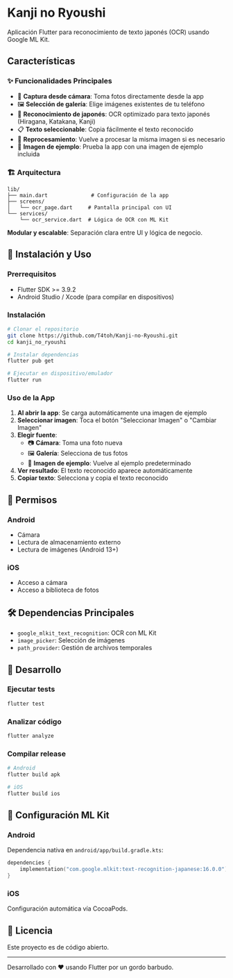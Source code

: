 # Kanji no Ryoushi

Aplicación Flutter para reconocimiento de texto japonés (OCR) usando Google ML Kit.

## Características

### ✨ Funcionalidades Principales

- 📸 **Captura desde cámara**: Toma fotos directamente desde la app
- 🖼️ **Selección de galería**: Elige imágenes existentes de tu teléfono
- 🎌 **Reconocimiento de japonés**: OCR optimizado para texto japonés (Hiragana, Katakana, Kanji)
- 📋 **Texto seleccionable**: Copia fácilmente el texto reconocido
- 🔄 **Reprocesamiento**: Vuelve a procesar la misma imagen si es necesario
- 🎨 **Imagen de ejemplo**: Prueba la app con una imagen de ejemplo incluida

### 🏗️ Arquitectura

```
lib/
├── main.dart              # Configuración de la app
├── screens/
│   └── ocr_page.dart     # Pantalla principal con UI
└── services/
    └── ocr_service.dart  # Lógica de OCR con ML Kit
```

**Modular y escalable**: Separación clara entre UI y lógica de negocio.

## 🚀 Instalación y Uso

### Prerrequisitos

- Flutter SDK >= 3.9.2
- Android Studio / Xcode (para compilar en dispositivos)

### Instalación

```bash
# Clonar el repositorio
git clone https://github.com/T4toh/Kanji-no-Ryoushi.git
cd kanji_no_ryoushi

# Instalar dependencias
flutter pub get

# Ejecutar en dispositivo/emulador
flutter run
```

### Uso de la App

1. **Al abrir la app**: Se carga automáticamente una imagen de ejemplo
2. **Seleccionar imagen**: Toca el botón "Seleccionar Imagen" o "Cambiar Imagen"
3. **Elegir fuente**:
   - 📷 **Cámara**: Toma una foto nueva
   - 🖼️ **Galería**: Selecciona de tus fotos
   - 🎴 **Imagen de ejemplo**: Vuelve al ejemplo predeterminado
4. **Ver resultado**: El texto reconocido aparece automáticamente
5. **Copiar texto**: Selecciona y copia el texto reconocido

## 📱 Permisos

### Android

- Cámara
- Lectura de almacenamiento externo
- Lectura de imágenes (Android 13+)

### iOS

- Acceso a cámara
- Acceso a biblioteca de fotos

## 🛠️ Dependencias Principales

- `google_mlkit_text_recognition`: OCR con ML Kit
- `image_picker`: Selección de imágenes
- `path_provider`: Gestión de archivos temporales

## 📝 Desarrollo

### Ejecutar tests

```bash
flutter test
```

### Analizar código

```bash
flutter analyze
```

### Compilar release

```bash
# Android
flutter build apk

# iOS
flutter build ios
```

## 🔧 Configuración ML Kit

### Android

Dependencia nativa en `android/app/build.gradle.kts`:

```kotlin
dependencies {
    implementation("com.google.mlkit:text-recognition-japanese:16.0.0")
}
```

### iOS

Configuración automática vía CocoaPods.

## 📄 Licencia

Este proyecto es de código abierto.

---

Desarrollado con ❤️ usando Flutter por un gordo barbudo.
